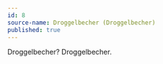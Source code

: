 ```yaml
---
id: 8
source-name: Droggelbecher (Droggelbecher)
published: true
---
```

 Droggelbecher? Droggelbecher.
